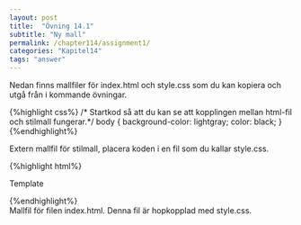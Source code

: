 ```yaml
---
layout: post
title:  "Övning 14.1"
subtitle: "Ny mall"
permalink: /chapter114/assignment1/
categories: "Kapitel14"
tags: "answer"
---
```

Nedan finns mallfiler för index.html och style.css som du kan kopiera och utgå från i kommande övningar.

{%highlight css%}
/* Startkod så att du kan se att kopplingen mellan html-fil och stilmall fungerar.*/
body {
  background-color: lightgray;
  color: black;
}
{%endhighlight%}
<figcaption>Extern mallfil för stilmall, placera koden i en fil som du kallar style.css.</figcaption>

{%highlight html%}
<!DOCTYPE html>
<html lang="sv">
  <head>
    <meta charset="utf-8">
    <meta name="description" content="Mall">
    <meta name="author" content="fnamn enamn">
    <link rel="stylesheet" href="style.css">
    <title>Template</title>
  </head>
  <body>
    <!-- Innehåll som ska visas i en webbläsare anges här -->
    <p>Template</p>
  </body>
</html>
{%endhighlight%}
<figcaption>Mallfil för filen index.html. Denna fil är hopkopplad med style.css.</figcaption>
